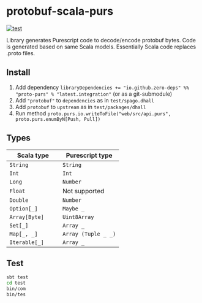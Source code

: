 # protobuf-scala-purs

[![test](https://img.shields.io/github/workflow/status/zero-deps/proto/test?label=tests)](https://github.com/zero-deps/proto/actions/workflows/test.yml)

Library generates Purescript code to decode/encode protobuf bytes. Code is generated based on same Scala models. Essentially Scala code replaces .proto files.

## Install

1. Add dependency `libraryDependencies += "io.github.zero-deps" %% "proto-purs" % "latest.integration"` (or as a git-submodule)
1. Add `"protobuf"` to `dependencies` as in `test/spago.dhall`
1. Add `protobuf` to `upstream` as in `test/packages/dhall`
1. Run method `proto.purs.io.writeToFile("web/src/api.purs", proto.purs.enumByN[Push, Pull])`

## Types

Scala type        | Purescript type
----------------- | ---------------
`String         ` | `String`
`Int            ` | `Int`
`Long`            | `Number`
`Float`           | Not supported
`Double         ` | `Number`
`Option[_] `      | `Maybe _`
`Array[Byte]    ` | `Uint8Array`
`Set[_]    `      | `Array _`
`Map[_, _]      ` | `Array (Tuple _ _)`
`Iterable[_]    ` | `Array _`

## Test

```bash
sbt test
cd test
bin/com
bin/tes
```
